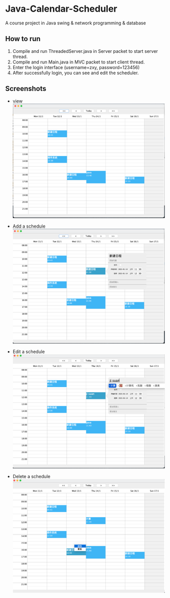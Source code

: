 # Java-Calendar-Scheduler
A course project in Java swing &amp; network programming &amp; database

## How to run
1. Compile and run ThreadedServer.java in Server packet to start server thread.
2. Compile and run Main.java in MVC packet to start client thread.
3. Enter the login interface (username=zxy, password=123456)
4. After successfully login, you can see and edit the scheduler.

## Screenshots
- view
![MainGUI](https://github.com/ZXXYy/Java-Calendar-Scheduler/blob/master/screenshots/MainGUI.png)

- Add a schedule
![Add](https://github.com/ZXXYy/Java-Calendar-Scheduler/blob/master/screenshots/Add.png)

- Edit a schedule
![Edit](https://github.com/ZXXYy/Java-Calendar-Scheduler/blob/master/screenshots/Edit.png)

- Delete a schedule
![Delete](https://github.com/ZXXYy/Java-Calendar-Scheduler/blob/master/screenshots/Delete.png)

